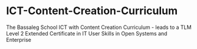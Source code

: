 # ICT-Content-Creation-Curriculum
The Bassaleg School ICT with Content Creation Curriculum - leads to a TLM Level 2 Extended Certificate in IT User Skills in Open Systems and Enterprise
